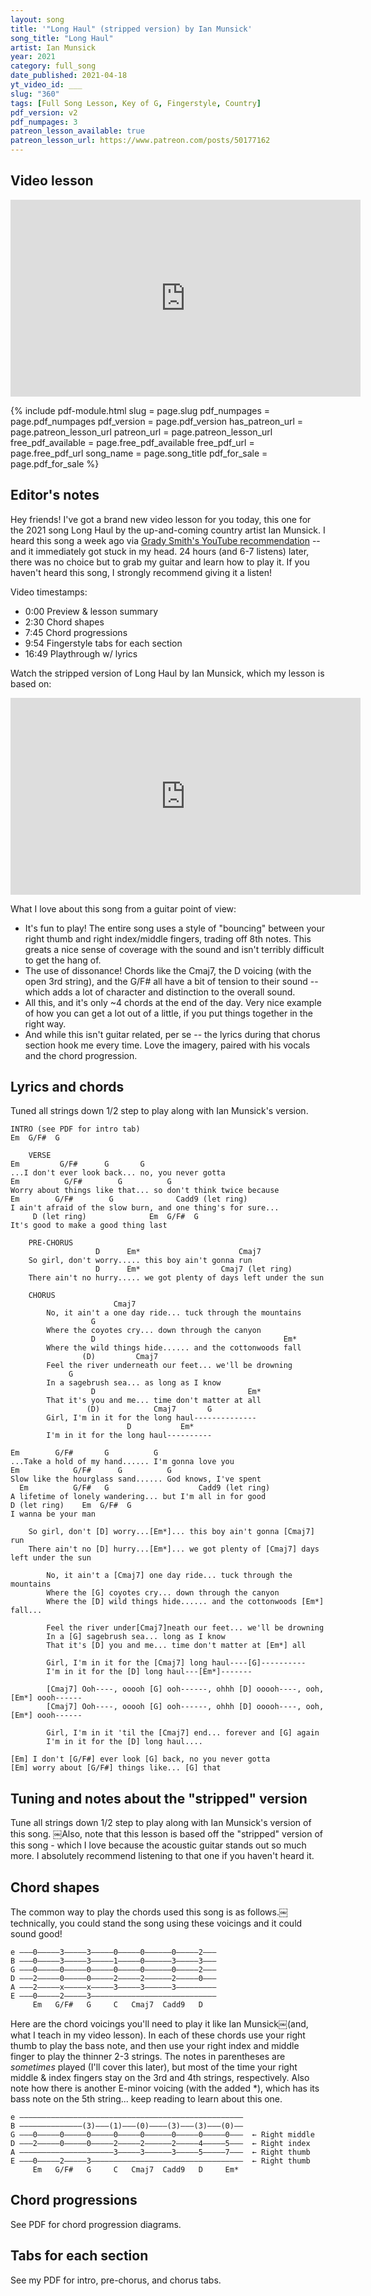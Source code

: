 ```yaml
---
layout: song
title: '"Long Haul" (stripped version) by Ian Munsick'
song_title: "Long Haul"
artist: Ian Munsick
year: 2021
category: full_song
date_published: 2021-04-18
yt_video_id: ___
slug: "360"
tags: [Full Song Lesson, Key of G, Fingerstyle, Country]
pdf_version: v2
pdf_numpages: 3
patreon_lesson_available: true
patreon_lesson_url: https://www.patreon.com/posts/50177162
---
```



<!-- pdf_for_sale: https://gum.co/ubHzj -->

## Video lesson

<iframe width="560" height="315" src="https://www.youtube.com/embed/cOoddupGncs" frameborder="0" allow="accelerometer; autoplay; encrypted-media; gyroscope; picture-in-picture" allowfullscreen></iframe>

{% include pdf-module.html slug = page.slug pdf_numpages = page.pdf_numpages pdf_version = page.pdf_version has_patreon_url = page.patreon_lesson_url patreon_url = page.patreon_lesson_url free_pdf_available = page.free_pdf_available free_pdf_url = page.free_pdf_url song_name = page.song_title pdf_for_sale = page.pdf_for_sale %}

## Editor's notes

Hey friends! I've got a brand new video lesson for you today, this one for the 2021 song Long Haul by the up-and-coming country artist Ian Munsick. I heard this song a week ago via [Grady Smith's YouTube recommendation](https://www.youtube.com/watch?v=ed9_g5Qcyvs&t=423s) -- and it immediately got stuck in my head. 24 hours (and 6-7 listens) later, there was no choice but to grab my guitar and learn how to play it. If you haven't heard this song, I strongly recommend giving it a listen!

Video timestamps:

- 0:00 Preview & lesson summary
- 2:30 Chord shapes
- 7:45 Chord progressions
- 9:54 Fingerstyle tabs for each section
- 16:49 Playthrough w/ lyrics

Watch the stripped version of Long Haul by Ian Munsick, which my lesson is based on:

<iframe width="560" height="315" src="https://www.youtube.com/embed/0Hsx-ekpDHw" frameborder="0" allow="accelerometer; autoplay; encrypted-media; gyroscope; picture-in-picture" allowfullscreen></iframe>

What I love about this song from a guitar point of view:

- It's fun to play! The entire song uses a style of "bouncing" between your right thumb and right index/middle fingers, trading off 8th notes. This greats a nice sense of coverage with the sound and isn't terribly difficult to get the hang of.
- The use of dissonance! Chords like the Cmaj7, the D voicing (with the open 3rd string), and the G/F# all have a bit of tension to their sound -- which adds a lot of character and distinction to the overall sound.
- All this, and it's only ~4 chords at the end of the day. Very nice example of how you can get a lot out of a little, if you put things together in the right way.
- And while this isn't guitar related, per se -- the lyrics during that chorus section hook me every time. Love the imagery, paired with his vocals and the chord progression.

## Lyrics and chords

Tuned all strings down 1/2 step to play along with Ian Munsick's version.

    INTRO (see PDF for intro tab)
    Em  G/F#  G

		VERSE
    Em         G/F#      G       G
    ...I don't ever look back... no, you never gotta
    Em          G/F#        G          G
    Worry about things like that... so don't think twice because
    Em        G/F#        G              Cadd9 (let ring)
    I ain't afraid of the slow burn, and one thing's for sure...
         D (let ring)              Em  G/F#  G
    It's good to make a good thing last

		PRE-CHORUS
                       D      Em*                      Cmaj7
        So girl, don't worry..... this boy ain't gonna run
                       D      Em*                  Cmaj7 (let ring)
        There ain't no hurry..... we got plenty of days left under the sun

		CHORUS
                           Cmaj7
            No, it ain't a one day ride... tuck through the mountains
                      G
            Where the coyotes cry... down through the canyon
                      D                                          Em*
            Where the wild things hide...... and the cottonwoods fall
                    (D)         Cmaj7
            Feel the river underneath our feet... we'll be drowning
                 G
            In a sagebrush sea... as long as I know
                      D                                  Em*
            That it's you and me... time don't matter at all
                     (D)            Cmaj7       G
            Girl, I'm in it for the long haul--------------
                              D           Em*
            I'm in it for the long haul----------

    Em        G/F#       G          G
    ...Take a hold of my hand...... I'm gonna love you
    Em            G/F#      G          G
    Slow like the hourglass sand...... God knows, I've spent
      Em          G/F#   G                    Cadd9 (let ring)
    A lifetime of lonely wandering... but I'm all in for good
    D (let ring)    Em  G/F#  G
    I wanna be your man

        So girl, don't [D] worry...[Em*]... this boy ain't gonna [Cmaj7] run
        There ain't no [D] hurry...[Em*]... we got plenty of [Cmaj7] days left under the sun

            No, it ain't a [Cmaj7] one day ride... tuck through the mountains
            Where the [G] coyotes cry... down through the canyon
            Where the [D] wild things hide...... and the cottonwoods [Em*] fall...

            Feel the river under[Cmaj7]neath our feet... we'll be drowning
            In a [G] sagebrush sea... long as I know
            That it's [D] you and me... time don't matter at [Em*] all

            Girl, I'm in it for the [Cmaj7] long haul----[G]----------
            I'm in it for the [D] long haul---[Em*]-------

            [Cmaj7] Ooh----, ooooh [G] ooh------, ohhh [D] ooooh----, ooh, [Em*] oooh------
            [Cmaj7] Ooh----, ooooh [G] ooh------, ohhh [D] ooooh----, ooh, [Em*] oooh------

            Girl, I'm in it 'til the [Cmaj7] end... forever and [G] again
            I'm in it for the [D] long haul....

    [Em] I don't [G/F#] ever look [G] back, no you never gotta
    [Em] worry about [G/F#] things like... [G] that

## Tuning and notes about the "stripped" version

Tune all strings down 1/2 step to play along with Ian Munsick's version of this song. ￼Also, note that this lesson is based off the "stripped" version of this song - which I love because the acoustic guitar stands out so much more. I absolutely recommend listening to that one if you haven't heard it.

## Chord shapes

The common way to play the chords used this song is as follows.￼ technically, you could stand the song using these voicings and it could sound good!

    e –––0–––––3–––––3–––––0–––––0––––––0–––––2–––
    B –––0–––––3–––––3–––––1–––––0––––––3–––––3–––
    G –––0–––––0–––––0–––––0–––––0––––––0–––––2–––
    D –––2–––––0–––––0–––––2–––––2––––––2–––––0–––
    A –––2–––––x–––––x–––––3–––––3––––––3–––––––––
    E –––0–––––2–––––3––––––––––––––––––––––––––––
         Em   G/F#   G     C   Cmaj7  Cadd9   D

Here are the chord voicings you'll need to play it like Ian Munsick￼(and, what I teach in my video lesson). In each of these chords use your right thumb to play the bass note, and then use your right index and middle finger to play the thinner 2-3 strings. The notes in parentheses are *sometimes* played (I'll cover this later), but most of the time your right middle & index fingers stay on the 3rd and 4th strings, respectively. Also note how there is another E-minor voicing (with the added *), which has its bass note on the 5th string... keep reading to learn about this one.

    e ––––––––––––––––––––––––––––––––––––––––––––––––––
    B ––––––––––––––(3)–––(1)–––(0)––––(3)–––(3)–––(0)––
    G –––0–––––0–––––0–––––0–––––0––––––0–––––0–––––0–––  ← Right middle
    D –––2–––––0–––––0–––––2–––––2––––––2–––––4–––––5–––  ← Right index
    A –––––––––––––––––––––3–––––3––––––3–––––5–––––7–––  ← Right thumb
    E –––0–––––2–––––3––––––––––––––––––––––––––––––––––  ← Right thumb
         Em   G/F#   G     C   Cmaj7  Cadd9   D     Em*

## Chord progressions

See PDF for chord progression diagrams.

<!-- Intro:

Em      G/F#    G               G               G
1 + 2 + 3 + 4 + 1 + 2 + 3 + 4 + 1 + 2 + 3 + 4 + 1 + 2 + 3 + 4 +      x4

Verse:

"I don't ever look back..."
Em      G/F#    G               G               G
1 + 2 + 3 + 4 + 1 + 2 + 3 + 4 + 1 + 2 + 3 + 4 + 1 + 2 + 3 + 4 +      x3
Em      G/F#    G               Cadd9           D
1 + 2 + 3 + 4 + 1 + 2 + 3 + 4 + 1 + 2 + 3 + 4 + 1 + 2 + 3 + 4 +      x1

End of verse / before pre-chorus:

Em      G/F#    G               G
1 + 2 + 3 + 4 + 1 + 2 + 3 + 4 + 1 + 2 + 3 + 4 +    x1

Pre-chorus:

"So girl, don't worry..."
D               Em*             Cmaj7           Cmaj7
1 + 2 + 3 + 4 + 1 + 2 + 3 + 4 + 1 + 2 + 3 + 4 + 1 + 2 + 3 + 4 +      x2

Chorus:

"No, it ain't a one day ride..."
Cmaj7           Cmaj7           G               G
1 + 2 + 3 + 4 + 1 + 2 + 3 + 4 + 1 + 2 + 3 + 4 + 1 + 2 + 3 + 4 +
D               D               Em*             Em*    (D)
1 + 2 + 3 + 4 + 1 + 2 + 3 + 4 + 1 + 2 + 3 + 4 + 1 + 2 + 3 + 4 + -->

## Tabs for each section

See my PDF for intro, pre-chorus, and chorus tabs.

<!-- Intro:

e –––––––––––––––––––––––––––––––––––––––––––––––––––––––––––––––––––
B ––––––––––––––––––––––––––––––––––––––––3–––––––––––––––3––––––––––
G ––––0–––0–––0–––0–––0–––0–––0–––0–––0–––0–––0–––0–––0–––0–––0–––0––
D ––––2–––2–––0–––0–––0–––0–––0–––0–––0–––––––0–––0–––0–––––––0–––0––
A –––––––––––––––––––––––––––––––––––––––––––––––––––––––––––––––––––
E ––0–––0–––2–––2–––3–––3–––3–––3–––3–––3–––3–––3–––3–––3–––3–––3––––
    Em      G/F#    G               G               G
    1 + 2 + 3 + 4 + 1 + 2 + 3 + 4 + 1 + 2 + 3 + 4 + 1 + 2 + 3 + 4 +

Verse:

"I don't ever look back..."
e –––––––––––––––––––––––––––––––––––––––––––––––––––––––––––––––––––
B ––––––––––––––––––––––––––––––––––––––––3–––––––––––––––3––––––––––
G ––––0–––0–––0–––0–––0–––0–––0–––0–––0–––0–––0–––0–––0–––0–––0–––0––
D ––––2–––2–––0–––0–––0–––0–––0–––0–––0–––––––0–––0–––0–––––––0–––0––
A –––––––––––––––––––––––––––––––––––––––––––––––––––––––––––––––––––
E ––0–––0–––2–––2–––3–––3–––3–––3–––3–––3–––3–––3–––3–––3–––3–––3––––
    Em      G/F#    G               G               G
    1 + 2 + 3 + 4 + 1 + 2 + 3 + 4 + 1 + 2 + 3 + 4 + 1 + 2 + 3 + 4 +     

e –––––––––––––––––––––––––––––––––––––––––––––––––––––––––––––––––––
B ––––––––––––––––––––––––––––––––––3–––––––––––––––3––––––––––––––––
G ––––0–––0–––0–––0–––0–––0–––0–––0–0–––––––––––––––0––––––––––––––––
D ––––2–––2–––0–––0–––0–––0–––0–––0–2–––––––––––––––4––––––––––––––––
A ––––––––––––––––––––––––––––––––––3–––––––––––––––5––––––––––––––––
E ––0–––0–––2–––2–––3–––3–––3–––3––––––––––––––––––––––––––––––––––––
    Em      G/F#    G               Cadd9           D
    1 + 2 + 3 + 4 + 1 + 2 + 3 + 4 + 1 + 2 + 3 + 4 + 1 + 2 + 3 + 4 +   

Pre-chorus:

"So girl, don't worry..."
e –––––––––––––––––––––––––––––––––––––––––––––––––––––––––––––––––––
B –––––––––––––––––––––––––––––––––––––––––––––––––––––––-0––––––––––
G ––––0–––0–––0–––0–––0–––0–––0–––0–––0–––0–––0–––0–––0–––0–––0–––0––
D ––––4–––4–––4–––4–––5–––5–––5–––5–––2–––2–––2–––2–––2–––––––2–––2––
A ––5–––5–––5–––5–––7–––7–––7–––7–––3–––3–––3–––3–––3–––3–––3–––3––––
E –––––––––––––––––––––––––––––––––––––––––––––––––––––––––––––––––––
    D               Em*             Cmaj7           Cmaj7
    1 + 2 + 3 + 4 + 1 + 2 + 3 + 4 + 1 + 2 + 3 + 4 + 1 + 2 + 3 + 4 +

Chorus:

"No, it ain't a one day ride..."
e ––––––––––––––––––––––––––––––––––––––––––––––––––––––––––––––––––
B –––––––––––––––––––––––-0–––––––––––––––––––––––––––––––0–––––––––
G ––––0–––0–––0–––0–––0–––0–––0–––0–––0–––0–––0–––0–––0–––0–––0–––0–
D ––––2–––2–––2–––2–––2–––––––2–––2–––0–––0–––0–––0–––0–––––––0–––0–
A ––3–––3–––3–––3–––3–––3–––3–––3–––––––––––––––––––––––––––––––––––
E ––––––––––––––––––––––––––––––––––3–––3–––3–––3–––3–––3–––3–––3–––
    Cmaj7           Cmaj7           G               G
    1 + 2 + 3 + 4 + 1 + 2 + 3 + 4 + 1 + 2 + 3 + 4 + 1 + 2 + 3 + 4 +

e ––––––––––––––––––––––––––––––––––––––––––––––––––––––––––––––––––
B ––––––––––––––––––––––––3–––––––––––––––––––––––––––––––––––––––––
G ––––0–––0–––0–––0–––0–––0–––0–––0–––0–––0–––0–––0–––0–––0–––0–––0–
D ––––4–––4–––4–––4–––4–––––––4–––4–––5–––5–––5–––5–––5–––5–––4–––4–
A ––5–––5–––5–––5–––5–––5–––5–––5–––7–––7–––7–––7–––7–––7–––5–––5–––
E ––––––––––––––––––––––––––––––––––––––––––––––––––––––––––––––––––
    D               D               Em*             Em*    (D)
    1 + 2 + 3 + 4 + 1 + 2 + 3 + 4 + 1 + 2 + 3 + 4 + 1 + 2 + 3 + 4 + -->
